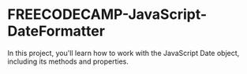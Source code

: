 # FREECODECAMP-JavaScript-DateFormatter
In this project, you'll learn how to work with the JavaScript Date object, including its methods and properties.
